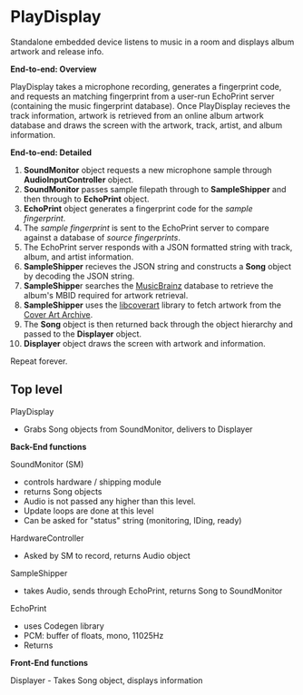 PlayDisplay
========

Standalone embedded device listens to music in a room and displays album artwork and release info.


**End-to-end: Overview**  

PlayDisplay takes a microphone recording, generates a fingerprint code, and requests an matching fingerprint from a user-run EchoPrint server (containing the music fingerprint database). Once PlayDisplay recieves the track information, artwork is retrieved from an online album artwork database and draws the screen with the artwork, track, artist, and album information.

**End-to-end: Detailed**

1. **SoundMonitor** object requests a new microphone sample through **AudioInputController** object.
2. **SoundMonitor** passes sample filepath through to **SampleShipper** and then through to **EchoPrint** object.
3. **EchoPrint** object generates a fingerprint code for the *sample fingerprint*.
4. The *sample fingerprint* is sent to the EchoPrint server to compare against a database of *source fingerprints*.
5. The EchoPrint server responds with a JSON formatted string with track, album, and artist information.
6. **SampleShipper** recieves the JSON string and constructs a **Song** object by decoding the JSON string.
7. **SampleShippe**r searches the [MusicBrainz](https://musicbrainz.org/doc/Development/JSON_Web_Service) database to retrieve the album's MBID required for artwork retrieval.
8. **SampleShipper** uses the [libcoverart](https://musicbrainz.org/doc/libcoverart) library to fetch artwork from the [Cover Art Archive](https://coverartarchive.org/).
9. The **Song** object is then returned back through the object hierarchy and passed to the **Displayer** object.
10. **Displayer** object draws the screen with artwork and information.

Repeat forever.

Top level
--------

PlayDisplay  
* Grabs Song objects from SoundMonitor, delivers to Displayer

**Back-End functions**

SoundMonitor (SM)
* controls hardware / shipping module
* returns Song objects
* Audio is not passed any higher than this level.  
* Update loops are done at this level  
* Can be asked for "status" string (monitoring, IDing, ready)

HardwareController
* Asked by SM to record, returns Audio object 

SampleShipper  
* takes Audio, sends through EchoPrint, returns Song to SoundMonitor

EchoPrint
* uses Codegen library
* PCM: buffer of floats, mono, 11025Hz
* Returns 

**Front-End functions**

Displayer - Takes Song object, displays information
